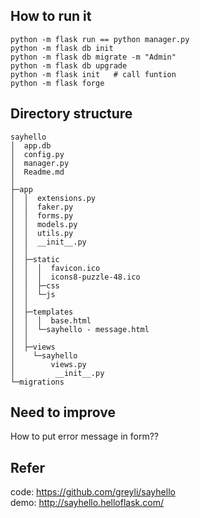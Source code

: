 
## How to run it 
```
python -m flask run == python manager.py
python -m flask db init
python -m flask db migrate -m "Admin" 
python -m flask db upgrade
python -m flask init   # call funtion 
python -m flask forge 
```

## Directory structure 
```
sayhello
│  app.db
│  config.py
│  manager.py
│  Readme.md
│
├─app
│  │  extensions.py
│  │  faker.py
│  │  forms.py
│  │  models.py
│  │  utils.py
│  │  __init__.py
│  │
│  ├─static
│  │  │  favicon.ico
│  │  │  icons8-puzzle-48.ico
│  │  ├─css
│  │  └─js
│  │
│  ├─templates
│  │  │  base.html
│  │  └─sayhello - message.html
│  │
│  ├─views
│    └─sayhello
│        views.py
│         __init__.py
└─migrations
```

## Need to improve
How to put error message in form??

## Refer
code: https://github.com/greyli/sayhello <br>
demo: http://sayhello.helloflask.com/ 
